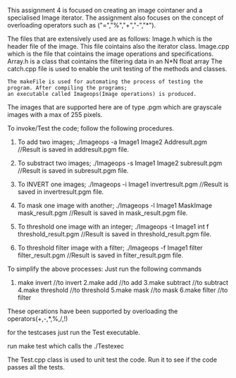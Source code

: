 This assignment 4 is focused on creating an image cointaner and a specialised Image iterator.
The assignment also focuses on the concept of overloading operators such as ("=","%","+","-","*").

The files that are extensively used are as follows:
    Image.h which is the header file of the image. This file cointains also the iterator class.
    Image.cpp which is the file that cointains the image operations and specifications.
    Array.h is a class that cointains the filtering data in an N*N float array
    The catch.cpp file is used to enable the unit testing of the methods and classes.

    The makeFile is used for automating the process of testing the program. After compiling the programs;
    an executable called Imageops(Image operations) is produced.


 The images that are supported here are of type .pgm which are grayscale images with a max of 255 pixels.

To invoke/Test the code; follow the following procedures.

 1. To add two images;
     ./Imageops -a Image1 Image2 Addresult.pgm  //Result is saved in addresult.pgm file.

 2. To substract two images;
    ./Imageops -s Image1 Image2 subresult.pgm  //Result is saved in subresult.pgm file.


 3. To INVERT one images;
     ./Imageops -i Image1  invertresult.pgm  //Result is saved in invertresult.pgm file.


 4. To mask one image with another;
      ./Imageops -l Image1 MaskImage  mask_result.pgm  //Result is saved in mask_result.pgm file.

 5. To threshold one image with an integer;
      ./Imageops -t Image1 int f threshold_result.pgm  //Result is saved in threshold_result.pgm file.

 6. To threshold filter image with a filter;
    ./Imageops -f Image1 filter filter_result.pgm  //Result is saved in filter_result.pgm file.



To simplify the above  processes: Just run the following commands

1. make invert      //to invert
2.make add         //to add
3.make subtract     //to subtract
4.make threshold   //to threshold
5.make mask     //to mask
6.make filter    //to filter

These operations have been supported by overloading the operators(+,-,*,%,/,!)


for the testcases just run  the Test executable.

run make test which calls the ./Testexec

The Test.cpp class is used to unit test the code. Run it to see if the code passes all the tests.
